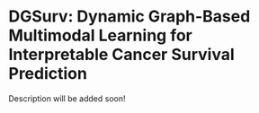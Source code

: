 # DGSurv: Dynamic Graph-Based Multimodal Learning for Interpretable Cancer Survival Prediction

Description will be added soon!
